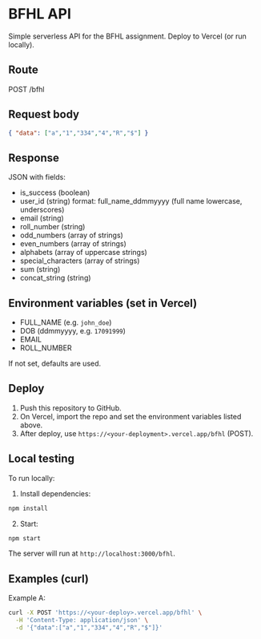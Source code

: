 # BFHL API

Simple serverless API for the BFHL assignment. Deploy to Vercel (or run locally).

## Route
POST /bfhl

## Request body
```json
{ "data": ["a","1","334","4","R","$"] }
```

## Response
JSON with fields:
- is_success (boolean)
- user_id (string) format: full_name_ddmmyyyy (full name lowercase, underscores)
- email (string)
- roll_number (string)
- odd_numbers (array of strings)
- even_numbers (array of strings)
- alphabets (array of uppercase strings)
- special_characters (array of strings)
- sum (string)
- concat_string (string)

## Environment variables (set in Vercel)
- FULL_NAME (e.g. `john_doe`)
- DOB (ddmmyyyy, e.g. `17091999`)
- EMAIL
- ROLL_NUMBER

If not set, defaults are used.

## Deploy
1. Push this repository to GitHub.
2. On Vercel, import the repo and set the environment variables listed above.
3. After deploy, use `https://<your-deployment>.vercel.app/bfhl` (POST).

## Local testing
To run locally:

1. Install dependencies:
```bash
npm install
```

2. Start:
```bash
npm start
```

The server will run at `http://localhost:3000/bfhl`.

## Examples (curl)
Example A:
```bash
curl -X POST 'https://<your-deploy>.vercel.app/bfhl' \
  -H 'Content-Type: application/json' \
  -d '{"data":["a","1","334","4","R","$"]}'
```
